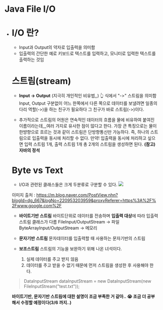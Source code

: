 # Java File I/O



- # I/O 란?
  - Input과 Output의 약자로 입출력을 의미함
  - 입출력의 간단한 예로 키보드로 텍스트를 입력하고, 모니터로 입력한 텍스트를 출력하는 것임

  # 스트림(stream)
  - **Input -> Output** (지극히 개인적인 비유법,,)
  👆 식에서 "->" 스트림을 의미함
  Input, Output 구분없이 어느 한쪽에서 다른 쪽으로 데이터를 보낼려면 일종의 다리 역할(->)을 하는 친구가 필요하다 그 친구가 바로 스트림(->)이다.

  - 추가적으로 스트림의 어원은 연속적인 데이터의 흐름을 물에 비유하여 붙여진 이름이라는데,,,여러 가지로 유사한 점이 많다고 한다.
  가장 큰 특징으로는 물이 한뱡향으로 흐르는 것과 같이 스트림은 단방향통신만 가능하다. 즉, 하나의 스트림으로 입출력을 동시에 처리할 수 없다.
  만약! 입출력을 동시에 처리하고 싶으면 입력 스트림 1개, 출력 스트림 1개 총 2개의 스트림을 생성하면 된다.
  **(참고) 자바의 정석**

  # Byte vs Text
  - I/O과 관련된 클래스들은 크게 두분류로 구분할 수 있다.
  ![](https://images.velog.io/images/ljs0429777/post/237d339c-6a2e-497a-84d8-d9846013aea8/Screen%20Shot%202020-03-04%20at%2011.34.11%20PM.png)

  이미지 출처 : https://m.blog.naver.com/PostView.nhn?blogId=dg_667&logNo=220953203959&proxyReferer=https%3A%2F%2Fwww.google.com%2F
  - **바이트기반 스트림**
  바이트단위로 데이터를 전송하며 **입출력 대상**에 따라 입출력스트림 클래스가 다름
  FileInput/OutputStream -> 파일
  ByteArrayInput/OutputStream -> 메모리

  - **문자기반 스트림**
  문자데이터를 입출력할 때 사용하는 문자기반의 스트림

  - **보조스트림**
  스트림의 기능을 보완하기 위해 나온 녀석이다.
    1. 실제 데이터를 주고 받지 않음
    2. 데이터를 주고 받을 수 없기 때문에 먼저 스트림을 생성한 후 사용해야 한다.
  >   DataInputStream dataInputStream = new DataInputStream(new FileInputStream("test.txt"));

  

  **바이트기반, 문자기반 스트림에 대한 설명이 조금 부족한 거 같아.. 😭 조금 더 공부해서 수정할 예정이다(3/6 까지..)**